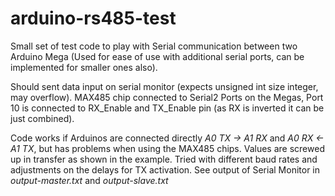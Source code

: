 # arduino-rs485-test

Small set of test code to play with Serial communication between two Arduino Mega (Used for ease of use with additional serial ports, can be implemented for smaller ones also).

Should sent data input on serial monitor (expects unsigned int size integer, may overflow). MAX485 chip connected to Serial2 Ports on the Megas, Port 10 is connected to RX_Enable and TX_Enable pin (as RX is inverted it can be just combined).

Code works if Arduinos are connected directly *A0 TX -> A1 RX* and *A0 RX <- A1 TX*, but has problems when using the MAX485 chips. Values are screwed up in transfer as shown in the example. Tried with different baud rates and adjustments on the delays for TX activation.
See output of Serial Monitor in *output-master.txt* and *output-slave.txt*